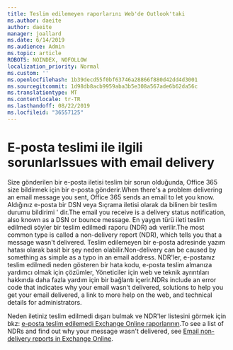 ```yaml
---
title: Teslim edilemeyen raporlarını Web'de Outlook'taki
ms.author: daeite
author: daeite
manager: joallard
ms.date: 6/14/2019
ms.audience: Admin
ms.topic: article
ROBOTS: NOINDEX, NOFOLLOW
localization_priority: Normal
ms.custom: ''
ms.openlocfilehash: 1b39decd55f0bf63746a28866f880d42dd4d3001
ms.sourcegitcommit: 1d98db8acb9959aba3b5e308a567ade6b62da56c
ms.translationtype: MT
ms.contentlocale: tr-TR
ms.lasthandoff: 08/22/2019
ms.locfileid: "36557125"
---
```

# <a name="issues-with-email-delivery"></a><span data-ttu-id="7a10a-102">E-posta teslimi ile ilgili sorunlar</span><span class="sxs-lookup"><span data-stu-id="7a10a-102">Issues with email delivery</span></span>

<span data-ttu-id="7a10a-103">Size gönderilen bir e-posta iletisi teslim bir sorun olduğunda, Office 365 size bildirmek için bir e-posta gönderir.</span><span class="sxs-lookup"><span data-stu-id="7a10a-103">When there's a problem delivering an email message you sent, Office 365 sends an email to let you know.</span></span> <span data-ttu-id="7a10a-104">Aldığınız e-posta bir DSN veya Sıçrama iletisi olarak da bilinen bir teslim durumu bildirimi ' dir.</span><span class="sxs-lookup"><span data-stu-id="7a10a-104">The email you receive is a delivery status notification, also known as a DSN or bounce message.</span></span> <span data-ttu-id="7a10a-105">En yaygın türü ileti teslim edilmedi söyler bir teslim edilmedi raporu (NDR) adı verilir.</span><span class="sxs-lookup"><span data-stu-id="7a10a-105">The most common type is called a non-delivery report (NDR), which tells you that a message wasn't delivered.</span></span> <span data-ttu-id="7a10a-106">Teslim edilemeyen bir e-posta adresinde yazım hatası olarak basit bir şey neden olabilir.</span><span class="sxs-lookup"><span data-stu-id="7a10a-106">Non-delivery can be caused by something as simple as a typo in an email address.</span></span> <span data-ttu-id="7a10a-107">NDR'ler, e-postanız teslim edilmedi neden gösteren bir hata kodu, e-posta teslim almanıza yardımcı olmak için çözümler, Yöneticiler için web ve teknik ayrıntıları hakkında daha fazla yardım için bir bağlantı içerir.</span><span class="sxs-lookup"><span data-stu-id="7a10a-107">NDRs include an error code that indicates why your email wasn't delivered, solutions to help you get your email delivered, a link to more help on the web, and technical details for administrators.</span></span>

<span data-ttu-id="7a10a-108">Neden iletiniz teslim edilmedi dışarı bulmak ve NDR'ler listesini görmek için bkz: [e-posta teslim edilemedi Exchange Online raporlarının](https://docs.microsoft.com/exchange/mail-flow-best-practices/non-delivery-reports-in-exchange-online/non-delivery-reports-in-exchange-online).</span><span class="sxs-lookup"><span data-stu-id="7a10a-108">To see a list of NDRs and find out why your message wasn't delivered, see [Email non-delivery reports in Exchange Online](https://docs.microsoft.com/exchange/mail-flow-best-practices/non-delivery-reports-in-exchange-online/non-delivery-reports-in-exchange-online).</span></span>